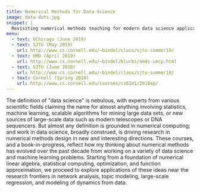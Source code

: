 ```yaml
---
title: Numerical Methods for Data Science
image: data-dots.jpg
snippet: |
  Revisiting numerical methods teaching for modern data science applications.
menu:
  - text: UChicago (June 2019)
  - text: SJTU (May 2019)
    url: http://www.cs.cornell.edu/~bindel/class/sjtu-summer19/
  - text: UMD (April 2019)
    url: http://www.cs.cornell.edu/~bindel/blurbs/nmds-umcp.html
  - text: SJTU (June 2018)
    url: http://www.cs.cornell.edu/~bindel/class/sjtu-summer18/
  - text: Cornell (Spring 2018)
    url: http://www.cs.cornell.edu/courses/cs6241/2018sp/
---
```


The definition of "data science" is nebulous, with experts from
various scientific fields claiming the name for almost anything
involving statistics, machine learning, scalable algorithms for mining
large data sets, or new sources of large-scale data such as modern
telescopes or DNA sequencers.  But almost any definition is grounded
in numerical computing; and work in data science, broadly construed,
is driving research in numerical methods design in new and interesting
directions.  These courses, and a book-in-progress, reflect how my
thinking about numerical methods has evolved over the past decade from
working on a variety of data science and machine learning problems.
Starting from a foundation of numerical linear algebra, statistical
computing, optimization, and function approximation, we proceed to
explore applications of these ideas near the research frontiers in
network analysis, topic modeling, large-scale regression, and modeling
of dynamics from data.
